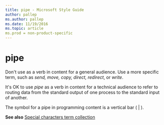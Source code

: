 ```yaml
---
title: pipe - Microsoft Style Guide
author: pallep
ms.author: pallep
ms.date: 11/19/2016
ms.topic: article
ms.prod = non-product-specific
---
```


# pipe

Don't use as a verb in content for a general audience. Use a more specific term, such as *send, move, copy, direct, redirect*, or *write*. 

It's OK to use *pipe* as
a verb in content for a technical audience to refer to routing data
from the standard output of one process to the standard input
of another.

The symbol for a pipe in programming content is a vertical bar ( | ).

**See also** [Special characters term collection](/style-guide/a-z-word-list-term-collections/term-collections/special-characters)

